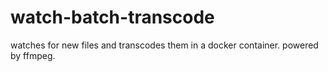 # watch-batch-transcode
watches for new files and transcodes them in a docker container. powered by ffmpeg. 
